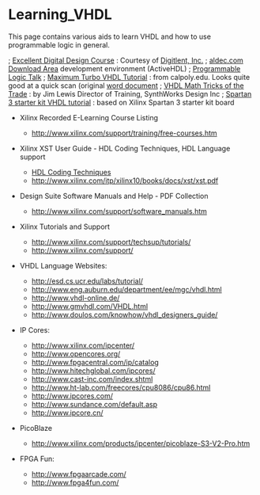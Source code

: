 # Learning_VHDL
This page contains various aids to learn VHDL and how to use
programmable logic in general.

; [Excellent Digital Design Course](http://www.eecs.wsu.edu/~ee214/)
  : Courtesy of [Digitlent, Inc.](http://www.digilentinc.com)
; [aldec.com Download Area](http://www.aldec.com/downloads)
  development environment (ActiveHDL)
; [Programmable Logic Talk](http://ohm.bu.edu/~hazen/NEPPSR2005/Trigger_Electronics_Hazen_part2.pdf)
; [Maximum Turbo VHDL Tutorial](http://joule.bu.edu/~hazen/DataSheets/VHDL/max_turbo_vhdl_tutorial.pdf)
  : from calpoly.edu.  Looks quite good at a quick scan (original [word document](http://www.ee.calpoly.edu/cpe-269/Maximum%20Turbo%20VHDL%20Tutorial.doc)
; [VHDL Math Tricks of the Trade](http://www.synthworks.com/papers/vhdl_math_tricks_mapld_2003.pdf)
  : by Jim Lewis Director of Training, SynthWorks Design Inc
; [Spartan 3 starter kit VHDL tutorial](http://www.derepas.com/fabrice/hard/)
  : based on Xilinx Spartan 3 starter kit board


 * Xilinx Recorded E-Learning Course Listing
   * http://www.xilinx.com/support/training/free-courses.htm

 * Xilinx XST User Guide -  HDL Coding Techniques, HDL Language support
   * [HDL Coding Techniques](http://xgoogle.xilinx.com/search?getfields=*&numgm=5&filter=0&proxystylesheet=xilinx&client=xilinx&site=EntireSite&btnG=Google+Search&output=xml_no_dtd&sort=date:D:L:d1&ie=UTF-8&oe=UTF-8&requiredfields=-status:archive&q=HDL+Coding+Techniques&submit2.x=0&submit2.y=0&submit2=Search&lang2search=&ip=128.197.43.121&access=p&entqr=0&entsp=a&ud=1&start=10)
   * http://www.xilinx.com/itp/xilinx10/books/docs/xst/xst.pdf

 * Design Suite Software Manuals and Help - PDF Collection
   * http://www.xilinx.com/support/software_manuals.htm

 * Xilinx Tutorials and Support
   * http://www.xilinx.com/support/techsup/tutorials/
   * http://www.xilinx.com/support/

 * VHDL Language Websites:
   * http://esd.cs.ucr.edu/labs/tutorial/
   * http://www.eng.auburn.edu/department/ee/mgc/vhdl.html
   * http://www.vhdl-online.de/
   * http://www.gmvhdl.com/VHDL.html
   * http://www.doulos.com/knowhow/vhdl_designers_guide/

 * IP Cores:
   * http://www.xilinx.com/ipcenter/
   * http://www.opencores.org/
   * http://www.fpgacentral.com/ip/catalog
   * http://www.hitechglobal.com/ipcores/
   * http://www.cast-inc.com/index.shtml
   * http://www.ht-lab.com/freecores/cpu8086/cpu86.html
   * http://www.ipcores.com/
   * http://www.sundance.com/default.asp
   * http://www.ipcore.cn/

 * PicoBlaze
   * http://www.xilinx.com/products/ipcenter/picoblaze-S3-V2-Pro.htm

 * FPGA Fun:
   * http://www.fpgaarcade.com/
   * http://www.fpga4fun.com/


